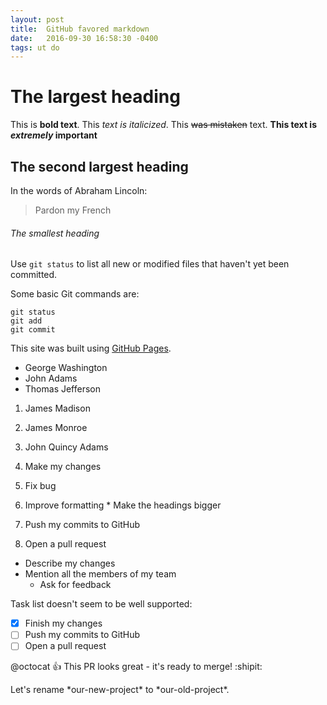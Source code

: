 ```yaml
---
layout: post
title:  GitHub favored markdown
date:   2016-09-30 16:58:30 -0400
tags: ut do
---
```


# The largest heading

This is **bold text**.  This *text is italicized*. This ~~was mistaken~~ text.
**This text is _extremely_ important**

## The second largest heading

In the words of Abraham Lincoln:

> Pardon my French

###### The smallest heading

Use `git status` to list all new or modified files that haven't yet been committed.

Some basic Git commands are:
```
git status
git add
git commit
```

This site was built using [GitHub Pages](https://pages.github.com/).

- George Washington
- John Adams
- Thomas Jefferson

1. James Madison
2. James Monroe
3. John Quincy Adams

1. Make my changes
  1. Fix bug
  2. Improve formatting
    * Make the headings bigger
2. Push my commits to GitHub
3. Open a pull request
  * Describe my changes
  * Mention all the members of my team
    * Ask for feedback

Task list doesn't seem to be well supported:

- [x] Finish my changes
- [ ] Push my commits to GitHub
- [ ] Open a pull request

@octocat :+1: This PR looks great - it's ready to merge! :shipit:

Let's rename \*our-new-project\* to \*our-old-project\*.

